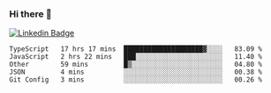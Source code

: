### Hi there 👋

[![Linkedin Badge](https://img.shields.io/badge/-Adroaldo%20Pagliari-6633cc?style=flat-square&logo=Linkedin&logoColor=white&link=https://www.linkedin.com/in/adroaldo-pagliari-5856363b/)](https://www.linkedin.com/in/adroaldo-pagliari-5856363b/)

<!--
**adroaldopagliari/adroaldopagliari** is a ✨ _special_ ✨ repository because its `README.md` (this file) appears on your GitHub profile.

Here are some ideas to get you started:

- 🔭 I’m currently working on ...
- 🌱 I’m currently learning ...
- 👯 I’m looking to collaborate on ...
- 🤔 I’m looking for help with ...
- 💬 Ask me about ...
- 📫 How to reach me: ...
- 😄 Pronouns: ...
- ⚡ Fun fact: ...
-->

<!--START_SECTION:waka-->
```text
TypeScript   17 hrs 17 mins  ████████████████████▓░░░░   83.09 % 
JavaScript   2 hrs 22 mins   ███░░░░░░░░░░░░░░░░░░░░░░   11.40 % 
Other        59 mins         █▒░░░░░░░░░░░░░░░░░░░░░░░   04.80 % 
JSON         4 mins          ░░░░░░░░░░░░░░░░░░░░░░░░░   00.38 % 
Git Config   3 mins          ░░░░░░░░░░░░░░░░░░░░░░░░░   00.26 % 
```
<!--END_SECTION:waka-->
